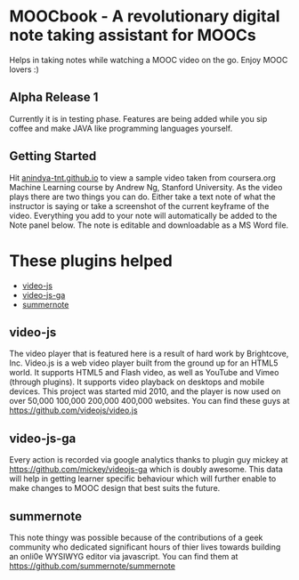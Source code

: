 # MOOCbook - A revolutionary digital note taking assistant for MOOCs

Helps in taking notes while watching a MOOC video on the go. Enjoy MOOC lovers :)

## Alpha Release 1

Currently it is in testing phase. Features are being added while you sip coffee and make JAVA like programming languages yourself.

## Getting Started

Hit <a href="anindya-tnt.github.io">anindya-tnt.github.io</a> to view a sample video taken from coursera.org Machine Learning course by Andrew Ng, Stanford University.
As the video plays there are two things you can do. Either take a text note of what the instructor is saying or take a screenshot of the current keyframe of the video. Everything you add to your note will automatically be added to the Note panel below. The note is editable and downloadable as a MS Word file. 

# These plugins helped

* [video-js](#videojs)
* [video-js-ga](#videojs-ga)
* [summernote](#summernote)

## video-js
The video player that is featured here is a result of hard work by Brightcove, Inc. Video.js is a web video player built from the ground up for an HTML5 world. It supports HTML5 and Flash video, as well as YouTube and Vimeo (through plugins). It supports video playback on desktops and mobile devices. This project was started mid 2010, and the player is now used on over 50,000 100,000 200,000 400,000 websites. You can find these guys at <a href="https://github.com/videojs/video.js">https://github.com/videojs/video.js</a></item>

## video-js-ga
Every action is recorded via google analytics thanks to plugin guy mickey at <a href="https://github.com/mickey/videojs-ga">https://github.com/mickey/videojs-ga</a> which is doubly awesome. This data will help in getting learner specific behaviour which will further enable to make changes to MOOC design that best suits the future. 

## summernote
This note thingy was possible because of the contributions of a geek community who dedicated significant hours of thier lives towards building an onli0e WYSIWYG editor via javascript. You can find them at <a href="https://github.com/summernote/summernote">https://github.com/summernote/summernote</a> 
